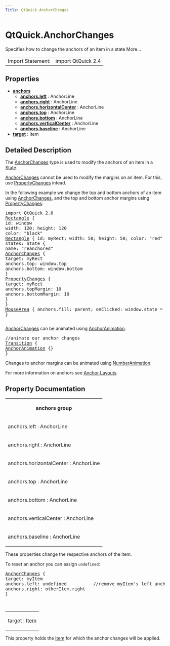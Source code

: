 ```yaml
---
Title: QtQuick.AnchorChanges
---
```


# QtQuick.AnchorChanges

<span class="subtitle"></span>
<!-- $$$AnchorChanges-brief -->
<p>Specifies how to change the anchors of an item in a state More...</p>
<!-- @@@AnchorChanges -->
<table class="alignedsummary">
<tr><td class="memItemLeft rightAlign topAlign"> Import Statement:</td><td class="memItemRight bottomAlign"> import QtQuick 2.4</td></tr></table><ul>
</ul>
<h2 id="properties">Properties</h2>
<ul>
<li class="fn"><b><b><a href="#anchors-prop">anchors</a></b></b><ul>
<li class="fn"><b><b><a href="#anchors.left-prop">anchors.left</a></b></b> : AnchorLine</li>
<li class="fn"><b><b><a href="#anchors.right-prop">anchors.right</a></b></b> : AnchorLine</li>
<li class="fn"><b><b><a href="#anchors.horizontalCenter-prop">anchors.horizontalCenter</a></b></b> : AnchorLine</li>
<li class="fn"><b><b><a href="#anchors.top-prop">anchors.top</a></b></b> : AnchorLine</li>
<li class="fn"><b><b><a href="#anchors.bottom-prop">anchors.bottom</a></b></b> : AnchorLine</li>
<li class="fn"><b><b><a href="#anchors.verticalCenter-prop">anchors.verticalCenter</a></b></b> : AnchorLine</li>
<li class="fn"><b><b><a href="#anchors.baseline-prop">anchors.baseline</a></b></b> : AnchorLine</li>
</ul>
</li>
<li class="fn"><b><b><a href="#target-prop">target</a></b></b> : Item</li>
</ul>
<!-- $$$AnchorChanges-description -->
<h2 id="details">Detailed Description</h2>
</p>
<p>The <a href="index.html">AnchorChanges</a> type is used to modify the anchors of an item in a <a href="QtQuick.State.md">State</a>.</p>
<p><a href="index.html">AnchorChanges</a> cannot be used to modify the margins on an item. For this, use <a href="QtQuick.PropertyChanges.md">PropertyChanges</a> intead.</p>
<p>In the following example we change the top and bottom anchors of an item using <a href="index.html">AnchorChanges</a>, and the top and bottom anchor margins using <a href="QtQuick.PropertyChanges.md">PropertyChanges</a>:</p>
<pre class="qml">import QtQuick 2.0
<span class="type"><a href="QtQuick.Rectangle.md">Rectangle</a></span> {
<span class="name">id</span>: <span class="name">window</span>
<span class="name">width</span>: <span class="number">120</span>; <span class="name">height</span>: <span class="number">120</span>
<span class="name">color</span>: <span class="string">&quot;black&quot;</span>
<span class="type"><a href="QtQuick.Rectangle.md">Rectangle</a></span> { <span class="name">id</span>: <span class="name">myRect</span>; <span class="name">width</span>: <span class="number">50</span>; <span class="name">height</span>: <span class="number">50</span>; <span class="name">color</span>: <span class="string">&quot;red&quot;</span> }
<span class="name">states</span>: <span class="name">State</span> {
<span class="name">name</span>: <span class="string">&quot;reanchored&quot;</span>
<span class="type"><a href="index.html">AnchorChanges</a></span> {
<span class="name">target</span>: <span class="name">myRect</span>
<span class="name">anchors</span>.top: <span class="name">window</span>.<span class="name">top</span>
<span class="name">anchors</span>.bottom: <span class="name">window</span>.<span class="name">bottom</span>
}
<span class="type"><a href="QtQuick.PropertyChanges.md">PropertyChanges</a></span> {
<span class="name">target</span>: <span class="name">myRect</span>
<span class="name">anchors</span>.topMargin: <span class="number">10</span>
<span class="name">anchors</span>.bottomMargin: <span class="number">10</span>
}
}
<span class="type"><a href="QtQuick.MouseArea.md">MouseArea</a></span> { <span class="name">anchors</span>.fill: <span class="name">parent</span>; <span class="name">onClicked</span>: <span class="name">window</span>.<span class="name">state</span> <span class="operator">=</span> <span class="string">&quot;reanchored&quot;</span> }
}</pre>
<p class="centerAlign"><img src="https://developer.ubuntu.com/static/devportal_uploaded/901f3afe-5175-4585-9ae4-44310a6103c9-../QtQuick.AnchorChanges/images/anchorchanges.png" alt="" /></p><p><a href="index.html">AnchorChanges</a> can be animated using <a href="QtQuick.AnchorAnimation.md">AnchorAnimation</a>.</p>
<pre class="qml"><span class="comment">//animate our anchor changes</span>
<span class="type"><a href="QtQuick.Transition.md">Transition</a></span> {
<span class="type"><a href="QtQuick.AnchorAnimation.md">AnchorAnimation</a></span> {}
}</pre>
<p>Changes to anchor margins can be animated using <a href="QtQuick.NumberAnimation.md">NumberAnimation</a>.</p>
<p>For more information on anchors see <a href="QtQuick.qtquick-positioning-anchors.md#anchor-layout">Anchor Layouts</a>.</p>
<!-- @@@AnchorChanges -->
<h2>Property Documentation</h2>
<!-- $$$anchors -->
<table class="qmlname"><tr valign="top" id="anchors-prop"><th class="centerAlign"><p><b>anchors group</b></p></th></tr><tr valign="top" id="anchors.left-prop"><td class="tblQmlPropNode"><p><span class="name">anchors.left</span> : <span class="type">AnchorLine</span></p></td></tr><tr valign="top" id="anchors.right-prop"><td class="tblQmlPropNode"><p><span class="name">anchors.right</span> : <span class="type">AnchorLine</span></p></td></tr><tr valign="top" id="anchors.horizontalCenter-prop"><td class="tblQmlPropNode"><p><span class="name">anchors.horizontalCenter</span> : <span class="type">AnchorLine</span></p></td></tr><tr valign="top" id="anchors.top-prop"><td class="tblQmlPropNode"><p><span class="name">anchors.top</span> : <span class="type">AnchorLine</span></p></td></tr><tr valign="top" id="anchors.bottom-prop"><td class="tblQmlPropNode"><p><span class="name">anchors.bottom</span> : <span class="type">AnchorLine</span></p></td></tr><tr valign="top" id="anchors.verticalCenter-prop"><td class="tblQmlPropNode"><p><span class="name">anchors.verticalCenter</span> : <span class="type">AnchorLine</span></p></td></tr><tr valign="top" id="anchors.baseline-prop"><td class="tblQmlPropNode"><p><span class="name">anchors.baseline</span> : <span class="type">AnchorLine</span></p></td></tr></table><p>These properties change the respective anchors of the item.</p>
<p>To reset an anchor you can assign <code>undefined</code>:</p>
<pre class="qml"><span class="type"><a href="index.html">AnchorChanges</a></span> {
<span class="name">target</span>: <span class="name">myItem</span>
<span class="name">anchors</span>.left: <span class="name">undefined</span>          <span class="comment">//remove myItem's left anchor</span>
<span class="name">anchors</span>.right: <span class="name">otherItem</span>.<span class="name">right</span>
}</pre>
<!-- @@@anchors -->
<br/>
<!-- $$$target -->
<table class="qmlname"><tr valign="top" id="target-prop"><td class="tblQmlPropNode"><p><span class="name">target</span> : <span class="type"><a href="QtQuick.Item.md">Item</a></span></p></td></tr></table><p>This property holds the <a href="QtQuick.Item.md">Item</a> for which the anchor changes will be applied.</p>
<!-- @@@target -->
<br/>
